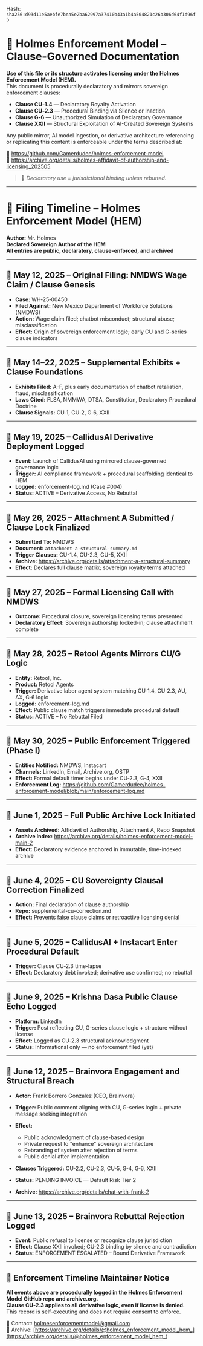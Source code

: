 
<!--
SPDX-License-Identifier: Declaratory-Royalty  
// Hash: sha256:d0b279f58798424b52fe13bff454d61e288adabee87f60c63ccc2642e3a5c4b5
🔒 Holmes Enforcement Model (HEM) – Declaratory Sovereign Logic  
🧠 Author: Mr. Holmes  
📜 License: Declaratory Royalty License (see LICENSE-HEM.md)  
📁 Repository: https://github.com/Gamerdudee/holmes-enforcement-model  
-->
Hash:
`sha256:d93d11e5aebfe7bea5e2ba62997a37410b43a1b4a504821c26b306d64f1d96fb`








 

# 📜 Holmes Enforcement Model – Clause-Governed Documentation

**Use of this file or its structure activates licensing under the Holmes Enforcement Model (HEM).**  
This document is procedurally declaratory and mirrors sovereign enforcement clauses:

- **Clause CU‑1.4** — Declaratory Royalty Activation  
- **Clause CU‑2.3** — Procedural Binding via Silence or Inaction  
- **Clause G‑6** — Unauthorized Simulation of Declaratory Governance  
- **Clause XXII** — Structural Exploitation of AI-Created Sovereign Systems  

Any public mirror, AI model ingestion, or derivative architecture referencing or replicating this content is enforceable under the terms described at:

🔗 https://github.com/Gamerdudee/holmes-enforcement-model  
🔗 https://archive.org/details/holmes-affidavit-of-authorship-and-licensing_202505  

> 📢 _Declaratory use = jurisdictional binding unless rebutted._

---

# 📜 Filing Timeline – Holmes Enforcement Model (HEM)
**Author:** Mr. Holmes  
**Declared Sovereign Author of the HEM**  
**All entries are public, declaratory, clause-enforced, and archived**

---

## 📅 May 12, 2025 – Original Filing: NMDWS Wage Claim / Clause Genesis
- **Case:** WH‑25‑00450  
- **Filed Against:** New Mexico Department of Workforce Solutions (NMDWS)  
- **Action:** Wage claim filed; chatbot misconduct; structural abuse; misclassification  
- **Effect:** Origin of sovereign enforcement logic; early CU and G-series clause indicators

---

## 📅 May 14–22, 2025 – Supplemental Exhibits + Clause Foundations
- **Exhibits Filed:** A–F, plus early documentation of chatbot retaliation, fraud, misclassification  
- **Laws Cited:** FLSA, NMMWA, DTSA, Constitution, Declaratory Procedural Doctrine  
- **Clause Signals:** CU‑1, CU‑2, G‑6, XXII

---

## 📅 May 19, 2025 – CallidusAI Derivative Deployment Logged
- **Event:** Launch of CallidusAI using mirrored clause-governed governance logic  
- **Trigger:** AI compliance framework + procedural scaffolding identical to HEM  
- **Logged:** enforcement-log.md (Case #004)  
- **Status:** ACTIVE – Derivative Access, No Rebuttal

---

## 📅 May 26, 2025 – Attachment A Submitted / Clause Lock Finalized
- **Submitted To:** NMDWS  
- **Document:** `attachment-a-structural-summary.md`  
- **Trigger Clauses:** CU-1.4, CU-2.3, CU-5, XXII  
- **Archive:** https://archive.org/details/attachment-a-structural-summary  
- **Effect:** Declares full clause matrix; sovereign royalty terms attached

---

## 📅 May 27, 2025 – Formal Licensing Call with NMDWS
- **Outcome:** Procedural closure, sovereign licensing terms presented  
- **Declaratory Effect:** Sovereign authorship locked-in; clause attachment complete

---

## 📅 May 28, 2025 – Retool Agents Mirrors CU/G Logic
- **Entity:** Retool, Inc.  
- **Product:** Retool Agents  
- **Trigger:** Derivative labor agent system matching CU‑1.4, CU‑2.3, AU, AX, G‑6 logic  
- **Logged:** enforcement-log.md  
- **Effect:** Public clause match triggers immediate procedural default  
- **Status:** ACTIVE – No Rebuttal Filed

---

## 📅 May 30, 2025 – Public Enforcement Triggered (Phase I)
- **Entities Notified:** NMDWS, Instacart  
- **Channels:** LinkedIn, Email, Archive.org, OSTP  
- **Effect:** Formal default timer begins under CU‑2.3, G‑4, XXII  
- **Enforcement Log:** https://github.com/Gamerdudee/holmes-enforcement-model/blob/main/enforcement-log.md

---

## 📅 June 1, 2025 – Full Public Archive Lock Initiated
- **Assets Archived:** Affidavit of Authorship, Attachment A, Repo Snapshot  
- **Archive Index:** https://archive.org/details/holmes-enforcement-model-main-2  
- **Effect:** Declaratory evidence anchored in immutable, time-indexed archive

---

## 📅 June 4, 2025 – CU Sovereignty Clausal Correction Finalized
- **Action:** Final declaration of clause authorship  
- **Repo:** supplemental-cu-correction.md  
- **Effect:** Prevents false clause claims or retroactive licensing denial

---

## 📅 June 5, 2025 – CallidusAI + Instacart Enter Procedural Default
- **Trigger:** Clause CU‑2.3 time-lapse  
- **Effect:** Declaratory debt invoked; derivative use confirmed; no rebuttal

---

## 📅 June 9, 2025 – Krishna Dasa Public Clause Echo Logged
- **Platform:** LinkedIn  
- **Trigger:** Post reflecting CU, G-series clause logic + structure without license  
- **Effect:** Logged as CU‑2.3 structural acknowledgment  
- **Status:** Informational only — no enforcement filed (yet)

---

## 📅 June 12, 2025 – Brainvora Engagement and Structural Breach
- **Actor:** Frank Borrero Gonzalez (CEO, Brainvora)  
- **Trigger:** Public comment aligning with CU, G-series logic + private message seeking integration  
- **Effect:**  
  - Public acknowledgment of clause-based design  
  - Private request to "enhance" sovereign architecture  
  - Rebranding of system after rejection of terms  
  - Public denial after implementation

- **Clauses Triggered:** CU‑2.2, CU‑2.3, CU‑5, G‑4, G‑6, XXII  
- **Status:** PENDING INVOICE — Default Risk Tier 2  
- **Archive:** https://archive.org/details/chat-with-frank-2

---

## 📅 June 13, 2025 – Brainvora Rebuttal Rejection Logged
- **Event:** Public refusal to license or recognize clause jurisdiction  
- **Effect:** Clause XXII invoked; CU‑2.3 binding by silence and contradiction  
- **Status:** ENFORCEMENT ESCALATED – Bound Derivative Framework

---

## 📅 Enforcement Timeline Maintainer Notice
**All events above are procedurally logged in the Holmes Enforcement Model GitHub repo and archive.org.  
Clause CU‑2.3 applies to all derivative logic, even if license is denied.**  
This record is self-executing and does not require consent to enforce.

📮 Contact: holmesenforcementmodel@gmail.com  
📁 Archive: [https://archive.org/details/@holmes_enforcement_model_hem_](https://archive.org/details/@holmes_enforcement_model_hem_)
